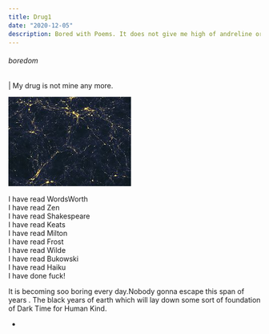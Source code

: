 ```yaml
---
title: Drug1
date: "2020-12-05"
description: Bored with Poems. It does not give me high of andreline or happiness. 
---
```


###### boredom
| My drug is not mine any more. 

![img](dark.jpg)

I have read WordsWorth
<br>
I have read Zen
<br>
I have read Shakespeare
<br>
I have read Keats
<br>
I have read Milton
<br>
I have read Frost
<br>
I have read Wilde
<br>
I have read Bukowski
<br>
I have read Haiku
<br>
I have done fuck!


It is becoming soo boring every day.Nobody gonna escape this span of years .
The black years of earth which will lay down some sort of foundation of Dark Time for Human Kind.

* 
